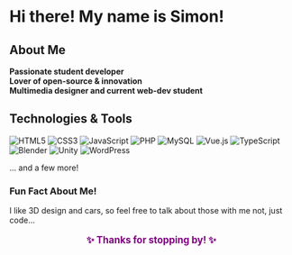 # Hi there! My name is Simon! 

## About Me
**Passionate student developer**  
**Lover of open-source & innovation**  
**Multimedia designer and current web-dev student**  

## Technologies & Tools

![HTML5](https://img.shields.io/badge/HTML5-%23E34F26.svg?style=for-the-badge&logo=html5&logoColor=white)
![CSS3](https://img.shields.io/badge/CSS3-%231572B6.svg?style=for-the-badge&logo=css3&logoColor=white)
![JavaScript](https://img.shields.io/badge/JavaScript-%23F7DF1E.svg?style=for-the-badge&logo=javascript&logoColor=black)
![PHP](https://img.shields.io/badge/PHP-%23777BB4.svg?style=for-the-badge&logo=php&logoColor=white)
![MySQL](https://img.shields.io/badge/MySQL-%234479A1.svg?style=for-the-badge&logo=mysql&logoColor=white)
![Vue.js](https://img.shields.io/badge/Vue.js-%234FC08D.svg?style=for-the-badge&logo=vue.js&logoColor=white)
![TypeScript](https://img.shields.io/badge/TypeScript-%233178C6.svg?style=for-the-badge&logo=typescript&logoColor=white)
![Blender](https://img.shields.io/badge/Blender-%23F5792A.svg?style=for-the-badge&logo=blender&logoColor=white)
![Unity](https://img.shields.io/badge/Unity-%23000000.svg?style=for-the-badge&logo=unity&logoColor=white)
![WordPress](https://img.shields.io/badge/WordPress-%23117AC9.svg?style=for-the-badge&logo=wordpress&logoColor=white)

... and a few more!

### Fun Fact About Me!
I like 3D design and cars, so feel free to talk about those with me not, just code...

<p align="center" style="font-size: 1.2em; font-weight: bold; color: #800080;">✨ Thanks for stopping by! ✨</p>
